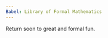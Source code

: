 ```yaml
---
Babel: Library of Formal Mathematics
---
```


Return soon to great and formal fun.

<!-- To help myself understand the process and explain the choices made throughout the development of the library, I am going to blog my process. 

I am taking a lot of inspiration and code ideas directly from [Mathlib](https://github.com/leanprover-community/mathlib4) and the [Agda Standard Library](https://github.com/agda/agda-stdlib). I make no claim of any novelty in this library, it is here purely for study and explanation. Helping myself, but maybe some readers too!

If you have found yourself here and want to comment on what I am doing, then please feel free to do so. Any criticism and clarifications are welcome. -->
